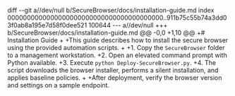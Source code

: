 diff --git a//dev/null b/SecureBrowser/docs/installation-guide.md
index 0000000000000000000000000000000000000000..911b75c55b74a3dd03f0ab8a195e7d58f0dee521 100644
--- a//dev/null
+++ b/SecureBrowser/docs/installation-guide.md
@@ -0,0 +1,10 @@
+# Installation Guide
+
+This guide describes how to install the secure browser using the provided automation scripts.
+
+1. Copy the `SecureBrowser` folder to a management workstation.
+2. Open an elevated command prompt with Python available.
+3. Execute `python Deploy-SecureBrowser.py`.
+4. The script downloads the browser installer, performs a silent installation, and applies baseline policies.
+
+After deployment, verify the browser version and settings on a sample endpoint.
